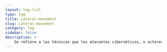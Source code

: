 ```yaml
---
layout: tag-list
type: tag
title: Lateral-movement
slug: Lateral-movement
category: Tag
sidebar: false
description: >
    Se refiere a las técnicas que los atacantes cibernéticos, o actores de amenazas, utilizan para moverse progresivamente.
---
```

